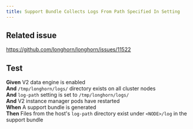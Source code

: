 ```yaml
---
title: Support Bundle Collects Logs From Path Specified In Setting
---
```


## Related issue
https://github.com/longhorn/longhorn/issues/11522

## Test

**Given** V2 data engine is enabled  
**And** `/tmp/longhorn/logs/` directory exists on all cluster nodes  
**And** `log-path` setting is set to `/tmp/longhorn/logs/`  
**And** V2 instance manager pods have restarted  
**When** A support bundle is generated  
**Then** Files from the host's `log-path` directory exist under `<NODE>/log` in the support bundle